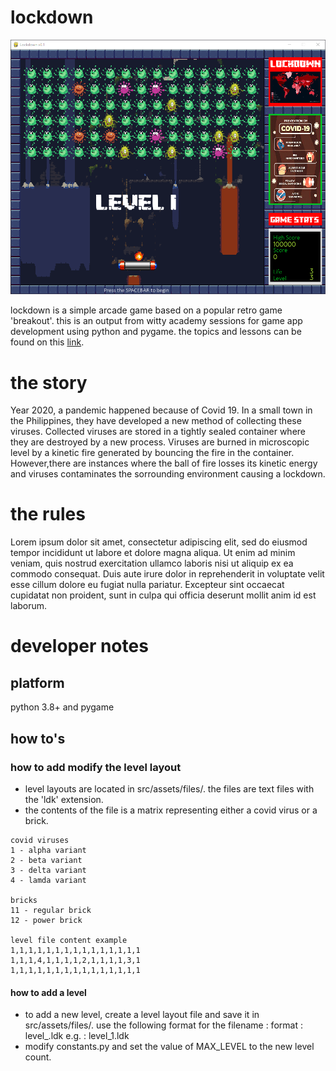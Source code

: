 # lockdown

<p align="center">
  <img src="https://github.com/trashvin/lockdown_game_witty/blob/main/docfiles/game_screen.png" />
</p>


lockdown is a simple arcade game based on a popular retro game 'breakout'. this is an output from witty academy sessions for game app development using python and pygame. the topics and lessons can be found on this [link](https://trashvin.github.io/python-gamedev-2021/).

# the story

Year 2020, a pandemic happened because of Covid 19. In a small town in the Philippines, they have developed a new method of collecting these viruses. Collected viruses are stored in a tightly sealed container where they are destroyed by a new process. Viruses are burned in microscopic level by a kinetic fire generated by bouncing the fire in the container. However,there are instances where the ball of fire losses its kinetic energy and viruses contaminates the sorrounding environment causing a lockdown. 

# the rules

Lorem ipsum dolor sit amet, consectetur adipiscing elit, sed do eiusmod tempor incididunt ut labore et dolore magna aliqua. Ut enim ad minim veniam, quis nostrud exercitation ullamco laboris nisi ut aliquip ex ea commodo consequat. Duis aute irure dolor in reprehenderit in voluptate velit esse cillum dolore eu fugiat nulla pariatur. Excepteur sint occaecat cupidatat non proident, sunt in culpa qui officia deserunt mollit anim id est laborum.

# developer notes

## platform

python 3.8+ and pygame

## how to's

### how to add modify the level layout

- level layouts are located in src/assets/files/. the files are text files with the 'ldk' extension.
- the contents of the file is a matrix representing either a covid virus or a brick.
```
covid viruses
1 - alpha variant
2 - beta variant
3 - delta variant
4 - lamda variant

bricks
11 - regular brick
12 - power brick

level file content example
1,1,1,1,1,1,1,1,1,1,1,1,1,1,1
1,1,1,4,1,1,1,1,2,1,1,1,1,3,1
1,1,1,1,1,1,1,1,1,1,1,1,1,1,1
```

#### how to add a level

- to add a new level, create a level layout file and save it in src/assets/files/. use the following format for the filename :
  format : level_<level>.ldk
  e.g.   : level_1.ldk
- modify constants.py and set the value of MAX_LEVEL to the new level count.

